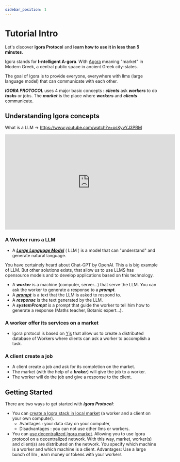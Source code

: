 ```yaml
---
sidebar_position: 1
---
```


# Tutorial Intro

Let's discover **Igora Protocol** and **learn how to use it in less than 5 minutes**.

Igora stands for **I-ntelligent A-gora**. With [Agora](https://en.wikipedia.org/wiki/Agora) meaning "market" in Modern Greek, a central public space in ancient Greek city-states.

The goal of Igora is to provide everyone, everywhere with llms (large language model) that can communicate with each other.


***IGORA PROTOCOL*** uses 4 major basic concepts : ***clients*** ask ***workers*** to do ***tasks*** or jobs. The ***market*** is the place where ***workers*** and ***clients*** communicate.



## Understanding Igora concepts

What is a LLM -> https://www.youtube.com/watch?v=osKyvYJ3PRM

<iframe width="560" height="315" src="https://www.youtube.com/embed/osKyvYJ3PRM?si=zLg-od7MQ6QEKVxA" title="YouTube video player" frameborder="0" allow="accelerometer; autoplay; clipboard-write; encrypted-media; gyroscope; picture-in-picture; web-share" allowfullscreen></iframe>

### A Worker runs a LLM
- A ***[Large Language Model](https://en.wikipedia.org/wiki/Large_language_model)*** ( LLM ) is a model that can "understand" and generate natural language.

 You have certainely heard about Chat-GPT by OpenAI. This a is big example of LLM. But other solutions exists, that allow us to use LLMS has opensource models and to develop
 applications based on this technology.
- A ***worker*** is a machine (computer, server...) that serve the LLM. You can ask the worker to generate a response to a ***prompt***.
- A ***[prompt](https://en.wikipedia.org/wiki/Prompt_engineering)*** is a text that the LLM is asked to respond to.
- A ***response*** is the text generated by the LLM.
- A ***systemPrompt*** is a prompt that guide the worker to tell him how to generate a response (Maths teacher, Botanic expert...).

### A worker offer its services on a market
- Igora protocol is based on [Yjs](https://docs.yjs.dev/) that allow us to create a distributed database of Workers where clients can ask a worker to accomplish a task.

### A client create a job
- A client create a job and ask for its completion on the market.
- The market (with the help of a ***broker***) will give the job to a worker.
- The worker will do the job and give a response to the client.


## Getting Started

There are two ways to get started with ***Igora Protocol***:
- You can [create a Igora stack in local market](/docs/installation) (a worker and a client on your own computer). 
    - Avantages : your data stay on your computer,
    - Disadvantages : you can not use other llms or workers.
- You can [use decentralized Igora market](/docs/decentralized). Allowing you to use Igora protocol on a decentralized network.
 With this way, market, worker(s) and client(s) are distributed on the network. You specify which machine is a worker and which machine is a client. Advantages: Use a large bunch of llm , earn money or tokens with your workers
